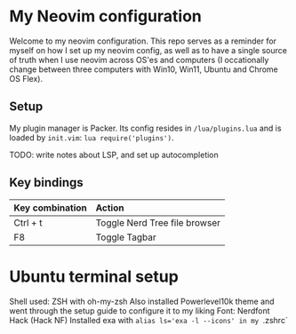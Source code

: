 # My Neovim configuration

Welcome to my neovim configuration. This repo serves as a reminder for myself on how I set up my neovim config, as well as to have a single source of truth when I use neovim across OS'es and computers (I occationally change between three computers with Win10, Win11, Ubuntu and Chrome OS Flex).


## Setup

My plugin manager is Packer. Its config resides in `/lua/plugins.lua` and is loaded by `init.vim`: `lua require('plugins')`.

TODO: write notes about LSP, and set up autocompletion



## Key bindings

| **Key combination** | **Action** |
|:-----|:------|
|Ctrl + t | Toggle Nerd Tree file browser |
| F8 | Toggle Tagbar |


# Ubuntu terminal setup

Shell used: ZSH with oh-my-zsh
Also installed Powerlevel10k theme and went through the setup guide to configure it to my liking
Font: Nerdfont Hack (Hack NF)
Installed exa with `alias ls='exa -l --icons' in my `.zshrc`

